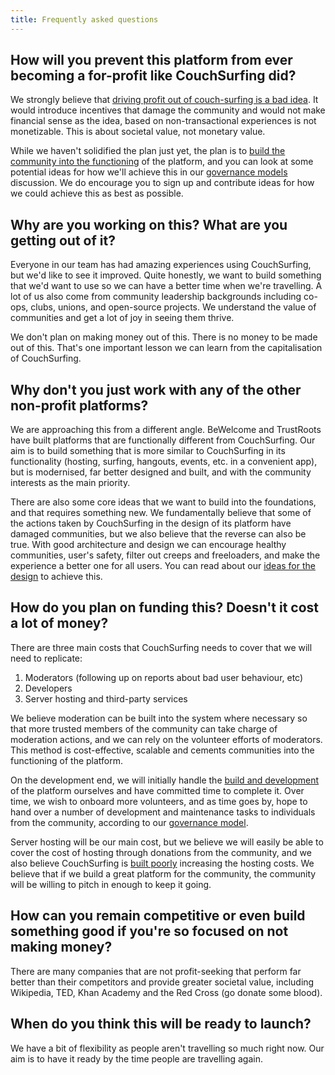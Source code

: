 ```yaml
---
title: Frequently asked questions
---
```


## How will you prevent this platform from ever becoming a for-profit like CouchSurfing did?

We strongly believe that [driving profit out of couch-surfing is a bad idea](/issues/profit-and-incentives). It would introduce incentives that damage the community and would not make financial sense as the idea, based on non-transactional experiences is not monetizable. This is about societal value, not monetary value.

While we haven't solidified the plan just yet, the plan is to [build the community into the functioning](/solutions/communities-and-trust) of the platform, and you can look at some potential ideas for how we'll achieve this in our [governance models](/governance) discussion. We do encourage you to sign up and contribute ideas for how we could achieve this as best as possible.


## Why are you working on this? What are you getting out of it?

Everyone in our team has had amazing experiences using CouchSurfing, but we'd like to see it improved. Quite honestly, we want to build something that we'd want to use so we can have a better time when we're travelling. A lot of us also come from community leadership backgrounds including co-ops, clubs, unions, and open-source projects. We understand the value of communities and get a lot of joy in seeing them thrive.

We don't plan on making money out of this. There is no money to be made out of this. That's one important lesson we can learn from the capitalisation of CouchSurfing.


## Why don't you just work with any of the other non-profit platforms?

We are approaching this from a different angle. BeWelcome and TrustRoots have built platforms that are functionally different from CouchSurfing. Our aim is to build something that is more similar to CouchSurfing in its functionality (hosting, surfing, hangouts, events, etc. in a convenient app), but is modernised, far better designed and built, and with the community interests as the main priority.

There are also some core ideas that we want to build into the foundations, and that requires something new. We fundamentally believe that some of the actions taken by CouchSurfing in the design of its platform have damaged communities, but we also believe that the reverse can also be true. With good architecture and design we can encourage healthy communities, user's safety, filter out creeps and freeloaders, and make the experience a better one for all users. You can read about our [ideas for the design](/solutions/) to achieve this.


## How do you plan on funding this? Doesn't it cost a lot of money?

There are three main costs that CouchSurfing needs to cover that we will need to replicate:

1. Moderators (following up on reports about bad user behaviour, etc)
2. Developers
3. Server hosting and third-party services

We believe moderation can be built into the system where necessary so that more trusted members of the community can take charge of moderation actions, and we can rely on the volunteer efforts of moderators. This method is cost-effective, scalable and cements communities into the functioning of the platform.

On the development end, we will initially handle the [build and development](/solutions/the-build) of the platform ourselves and have committed time to complete it. Over time, we wish to onboard more volunteers, and as time goes by, hope to hand over a number of development and maintenance tasks to individuals from the community, according to our [governance model](/governance).

Server hosting will be our main cost, but we believe we will easily be able to cover the cost of hosting through donations from the community, and we also believe CouchSurfing is [built poorly](/issues/the-build) increasing the hosting costs. We believe that if we build a great platform for the community, the community will be willing to pitch in enough to keep it going.


## How can you remain competitive or even build something good if you're so focused on not making money?

There are many companies that are not profit-seeking that perform far better than their competitors and provide greater societal value, including Wikipedia, TED, Khan Academy and the Red Cross (go donate some blood).


## When do you think this will be ready to launch?

We have a bit of flexibility as people aren't travelling so much right now. Our aim is to have it ready by the time people are travelling again.
